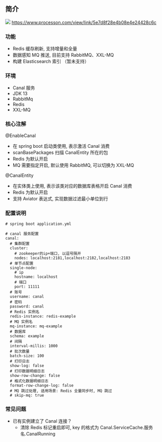 ## 简介

![](http://processon.com/chart_image/5e7d8f17e4b08e4e24428c33.png)
https://www.processon.com/view/link/5e7d8f28e4b08e4e24428c6c

### 功能
- Redis 缓存刷新, 支持增量和全量
- 数据感知 MQ 推送, 目前支持 RabbitMQ、XXL-MQ
- 构建 Elasticsearch 索引 （暂未支持）

### 环境
- Canal 服务
- JDK 13
- RabbitMq
- Redis
- XXL-MQ

### 核心注解
@EnableCanal
- 在 spring boot 启动类使用, 表示激活 Canal 消费
- scanBasePackages 扫描 CanalEntity 所在的包 
- Redis 为默认开启
- MQ 需要指定开启, 默认使用 RabbitMQ, 可以切换为 XXL-MQ

@CanalEntity
- 在实体类上使用, 表示该类对应的数据库表格开启 Canal 消费
- Redis 为默认开启
- 支持 Aviator 表达式, 实现数据过滤最小单位到行

### 配置说明
```
# spring boot application.yml

# canal 服务配置
canal:
  # 集群配置
  cluster:
    # zookeeper的ip+端口, 以逗号隔开
    nodes: localhost:2181,localhost:2182,localhost:2183
  # 单节点配置
  single-node:
    # ip
    hostname: localhost
    # 端口
    port: 11111
  # 账号
  username: canal
  # 密码
  password: canal
  # Redis 实例名
  redis-instance: redis-example
  # MQ 实例名
  mq-instance: mq-example
  # 数据库
  schema: example
  # 间隔
  interval-millis: 1000
  # 批次数量
  batch-size: 100
  # 打印日志
  show-log: false
  # 打印数据明细日志
  show-row-change: false
  # 格式化数据明细日志
  format-row-change-log: false
  # MQ 跳过处理, 适用场景: Redis 全量同步时, MQ 跳过
  # skip-mq: true
```

### 常见问题
- 已有实例建立了 Canal 连接？
    - 清除 Redis 标记重启即可, key 的格式为 Canal.ServiceCache.服务名.CanalRunning
